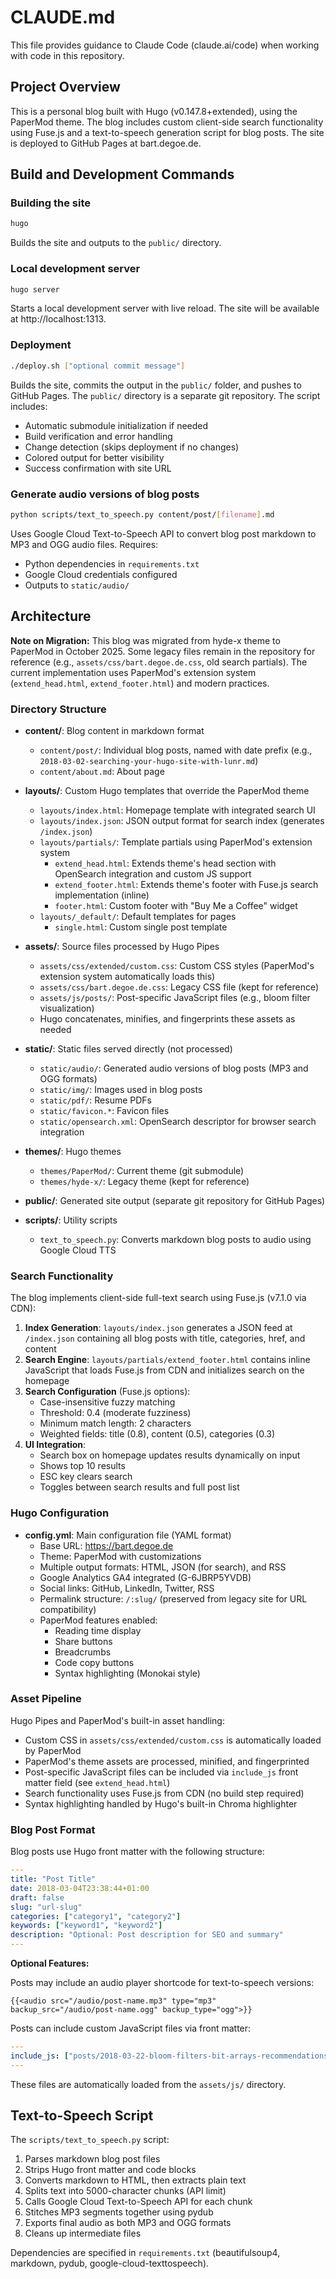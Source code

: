 # CLAUDE.md

This file provides guidance to Claude Code (claude.ai/code) when working with code in this repository.

## Project Overview

This is a personal blog built with Hugo (v0.147.8+extended), using the PaperMod theme. The blog includes custom client-side search functionality using Fuse.js and a text-to-speech generation script for blog posts. The site is deployed to GitHub Pages at bart.degoe.de.

## Build and Development Commands

### Building the site
```bash
hugo
```
Builds the site and outputs to the `public/` directory.

### Local development server
```bash
hugo server
```
Starts a local development server with live reload. The site will be available at http://localhost:1313.

### Deployment
```bash
./deploy.sh ["optional commit message"]
```
Builds the site, commits the output in the `public/` folder, and pushes to GitHub Pages. The `public/` directory is a separate git repository. The script includes:
- Automatic submodule initialization if needed
- Build verification and error handling
- Change detection (skips deployment if no changes)
- Colored output for better visibility
- Success confirmation with site URL

### Generate audio versions of blog posts
```bash
python scripts/text_to_speech.py content/post/[filename].md
```
Uses Google Cloud Text-to-Speech API to convert blog post markdown to MP3 and OGG audio files. Requires:
- Python dependencies in `requirements.txt`
- Google Cloud credentials configured
- Outputs to `static/audio/`

## Architecture

**Note on Migration:** This blog was migrated from hyde-x theme to PaperMod in October 2025. Some legacy files remain in the repository for reference (e.g., `assets/css/bart.degoe.de.css`, old search partials). The current implementation uses PaperMod's extension system (`extend_head.html`, `extend_footer.html`) and modern practices.

### Directory Structure

- **content/**: Blog content in markdown format
  - `content/post/`: Individual blog posts, named with date prefix (e.g., `2018-03-02-searching-your-hugo-site-with-lunr.md`)
  - `content/about.md`: About page

- **layouts/**: Custom Hugo templates that override the PaperMod theme
  - `layouts/index.html`: Homepage template with integrated search UI
  - `layouts/index.json`: JSON output format for search index (generates `/index.json`)
  - `layouts/partials/`: Template partials using PaperMod's extension system
    - `extend_head.html`: Extends theme's head section with OpenSearch integration and custom JS support
    - `extend_footer.html`: Extends theme's footer with Fuse.js search implementation (inline)
    - `footer.html`: Custom footer with "Buy Me a Coffee" widget
  - `layouts/_default/`: Default templates for pages
    - `single.html`: Custom single post template

- **assets/**: Source files processed by Hugo Pipes
  - `assets/css/extended/custom.css`: Custom CSS styles (PaperMod's extension system automatically loads this)
  - `assets/css/bart.degoe.de.css`: Legacy CSS file (kept for reference)
  - `assets/js/posts/`: Post-specific JavaScript files (e.g., bloom filter visualization)
  - Hugo concatenates, minifies, and fingerprints these assets as needed

- **static/**: Static files served directly (not processed)
  - `static/audio/`: Generated audio versions of blog posts (MP3 and OGG formats)
  - `static/img/`: Images used in blog posts
  - `static/pdf/`: Resume PDFs
  - `static/favicon.*`: Favicon files
  - `static/opensearch.xml`: OpenSearch descriptor for browser search integration

- **themes/**: Hugo themes
  - `themes/PaperMod/`: Current theme (git submodule)
  - `themes/hyde-x/`: Legacy theme (kept for reference)

- **public/**: Generated site output (separate git repository for GitHub Pages)

- **scripts/**: Utility scripts
  - `text_to_speech.py`: Converts markdown blog posts to audio using Google Cloud TTS

### Search Functionality

The blog implements client-side full-text search using Fuse.js (v7.1.0 via CDN):

1. **Index Generation**: `layouts/index.json` generates a JSON feed at `/index.json` containing all blog posts with title, categories, href, and content
2. **Search Engine**: `layouts/partials/extend_footer.html` contains inline JavaScript that loads Fuse.js from CDN and initializes search on the homepage
3. **Search Configuration** (Fuse.js options):
   - Case-insensitive fuzzy matching
   - Threshold: 0.4 (moderate fuzziness)
   - Minimum match length: 2 characters
   - Weighted fields: title (0.8), content (0.5), categories (0.3)
4. **UI Integration**:
   - Search box on homepage updates results dynamically on input
   - Shows top 10 results
   - ESC key clears search
   - Toggles between search results and full post list

### Hugo Configuration

- **config.yml**: Main configuration file (YAML format)
  - Base URL: https://bart.degoe.de
  - Theme: PaperMod with customizations
  - Multiple output formats: HTML, JSON (for search), and RSS
  - Google Analytics GA4 integrated (G-6JBRP5YVDB)
  - Social links: GitHub, LinkedIn, Twitter, RSS
  - Permalink structure: `/:slug/` (preserved from legacy site for URL compatibility)
  - PaperMod features enabled:
    - Reading time display
    - Share buttons
    - Breadcrumbs
    - Code copy buttons
    - Syntax highlighting (Monokai style)

### Asset Pipeline

Hugo Pipes and PaperMod's built-in asset handling:
- Custom CSS in `assets/css/extended/custom.css` is automatically loaded by PaperMod
- PaperMod's theme assets are processed, minified, and fingerprinted
- Post-specific JavaScript files can be included via `include_js` front matter field (see `extend_head.html`)
- Search functionality uses Fuse.js from CDN (no build step required)
- Syntax highlighting handled by Hugo's built-in Chroma highlighter

### Blog Post Format

Blog posts use Hugo front matter with the following structure:
```yaml
---
title: "Post Title"
date: 2018-03-04T23:38:44+01:00
draft: false
slug: "url-slug"
categories: ["category1", "category2"]
keywords: ["keyword1", "keyword2"]
description: "Optional: Post description for SEO and summary"
---
```

**Optional Features:**

Posts may include an audio player shortcode for text-to-speech versions:
```
{{<audio src="/audio/post-name.mp3" type="mp3" backup_src="/audio/post-name.ogg" backup_type="ogg">}}
```

Posts can include custom JavaScript files via front matter:
```yaml
---
include_js: ["posts/2018-03-22-bloom-filters-bit-arrays-recommendations-caches-bitcoin/bloomfilters.js"]
---
```
These files are automatically loaded from the `assets/js/` directory.

## Text-to-Speech Script

The `scripts/text_to_speech.py` script:
1. Parses markdown blog post files
2. Strips Hugo front matter and code blocks
3. Converts markdown to HTML, then extracts plain text
4. Splits text into 5000-character chunks (API limit)
5. Calls Google Cloud Text-to-Speech API for each chunk
6. Stitches MP3 segments together using pydub
7. Exports final audio as both MP3 and OGG formats
8. Cleans up intermediate files

Dependencies are specified in `requirements.txt` (beautifulsoup4, markdown, pydub, google-cloud-texttospeech).
